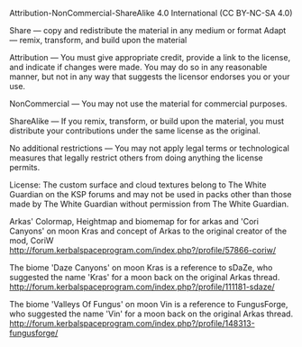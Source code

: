 Attribution-NonCommercial-ShareAlike 4.0 International (CC BY-NC-SA 4.0)

Share — copy and redistribute the material in any medium or format
Adapt — remix, transform, and build upon the material

Attribution — You must give appropriate credit, provide a link to the license, and indicate if changes were made. You may do so in any reasonable manner, but not in any way that suggests the licensor endorses you or your use.

NonCommercial — You may not use the material for commercial purposes.

ShareAlike — If you remix, transform, or build upon the material, you must distribute your contributions under the same license as the original.

No additional restrictions — You may not apply legal terms or technological measures that legally restrict others from doing anything the license permits.





License: The custom surface and cloud textures belong to The White Guardian on the KSP forums and may not be used in packs other than those made by The White Guardian without permission from The White Guardian.

Arkas' Colormap, Heightmap and biomemap for for arkas and 'Cori Canyons' on moon Kras and concept of Arkas to the original creator of the mod, CoriW http://forum.kerbalspaceprogram.com/index.php?/profile/57866-coriw/

The biome 'Daze Canyons' on moon Kras is a reference to sDaZe, who suggested the name 'Kras' for a moon back on the original Arkas thread. http://forum.kerbalspaceprogram.com/index.php?/profile/111181-sdaze/

The biome 'Valleys Of Fungus' on moon Vin is a reference to FungusForge, who suggested the name 'Vin' for a moon back on the original Arkas thread. http://forum.kerbalspaceprogram.com/index.php?/profile/148313-fungusforge/
